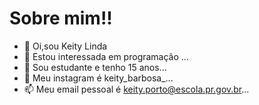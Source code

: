 # Sobre mim!!
- 👋 Oi,sou Keity Linda
- 👀 Estou interessada em programação ...
- 🌱 Sou estudante e tenho 15 anos...
- 💞️ Meu instagram é keity_barbosa_...
- 📫 Meu email pessoal é keity.porto@escola.pr.gov.br...
